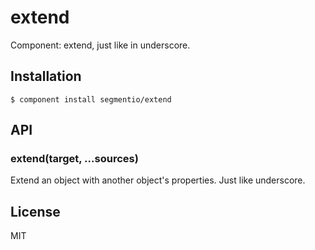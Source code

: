 
# extend

  Component: extend, just like in underscore.

## Installation

    $ component install segmentio/extend

## API

### extend(target, ...sources)

  Extend an object with another object's properties. Just like underscore.

## License

  MIT
